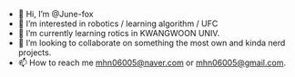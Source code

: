 - 👋 Hi, I’m @June-fox
- 👀 I’m interested in robotics / learning algorithm / UFC
- 🌱 I’m currently learning rotics in KWANGWOON UNIV.
- 💞️ I’m looking to collaborate on something the most own and kinda nerd projects.
- 📫 How to reach me mhn06005@naver.com or mhn06005@gmail.com.

<!---
June-fox/June-fox is a ✨ special ✨ repository because its `README.md` (this file) appears on your GitHub profile.
You can click the Preview link to take a look at your changes.
--->
